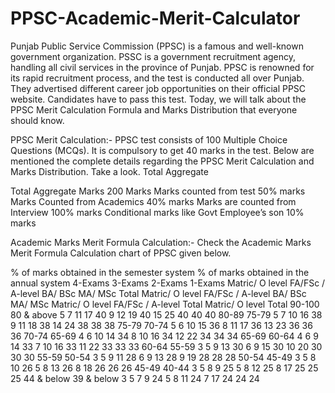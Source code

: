 # PPSC-Academic-Merit-Calculator

Punjab Public Service Commission (PPSC) is a famous and well-known government organization. PSSC is a government recruitment agency, handling all civil services in the province of Punjab. PPSC is renowned for its rapid recruitment process, and the test is conducted all over Punjab. They advertised different career job opportunities on their official PPSC website. Candidates have to pass this test. Today, we will talk about the PPSC Merit Calculation Formula and Marks Distribution that everyone should know. 

PPSC Merit Calculation:-
PPSC test consists of 100 Multiple Choice Questions (MCQs). It is compulsory to get 40 marks in the test. Below are mentioned the complete details regarding the PPSC Merit Calculation and Marks Distribution. Take a look.
Total Aggregate

Total Aggregate Marks	200 Marks
Marks counted from test	50% marks
Marks Counted from Academics	40% marks
Marks are counted from Interview	100% marks
Conditional marks like Govt Employee’s son 	10% marks


Academic Marks Merit Formula Calculation:-
Check the Academic Marks Merit Formula Calculation chart of PPSC given below.

% of marks obtained in the semester system	% of marks obtained in the annual system	4-Exams	3-Exams	2-Exams	1-Exams
Matric/ O level	FA/FSc / A-level	BA/ BSc	MA/ MSc	Total	Matric/ O level	FA/FSc / A-level	BA/ BSc	MA/ MSc	Matric/ O level	FA/FSc / A-level	Total	Matric/ O level	Total
90-100	80 & above	5	7	11	17	40	9	12	19	40	15	25	40	40	40
80-89	75-79	5	7	10	16	38	9	11	18	38	14	24	38	38	38
75-79	70-74	5	6	10	15	36	8	11	17	36	13	23	36	36	36
70-74	65-69	4	6	10	14	34	8	10	16	34	12	22	34	34	34
65-69	60-64	4	6	9	14	33	7	10	16	33	11	22	33	33	33
60-64	55-59	3	5	9	13	30	6	9	15	30	10	20	30	30	30
55-59	50-54	3	5	9	11	28	6	9	13	28	9	19	28	28	28
50-54	45-49	3	5	8	10	26	5	8	13	26	8	18	26	26	26
45-49	40-44	3	5	8	9	25	5	8	12	25	8	17	25	25	25
44 & below	39 & below	3	5	7	9	24	5	8	11	24	7	17	24	24	24

